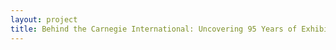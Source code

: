 ```yaml
--- 
layout: project 
title: Behind the Carnegie International: Uncovering 95 Years of Exhibition History
---
```



